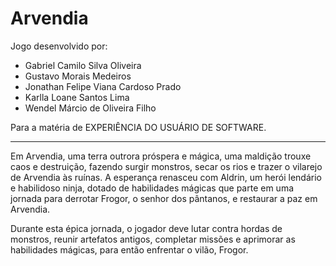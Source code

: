 # Arvendia

Jogo desenvolvido por:
 - Gabriel Camilo Silva Oliveira
 - Gustavo Morais Medeiros
 - Jonathan Felipe Viana Cardoso Prado
 - Karlla Loane Santos Lima
 - Wendel Márcio de Oliveira Filho

Para a matéria de EXPERIÊNCIA DO USUÁRIO DE SOFTWARE.

---

Em Arvendia, uma terra outrora próspera e mágica, uma maldição trouxe caos e destruição, fazendo surgir monstros, secar os rios e trazer o vilarejo de Arvendia às ruínas. A esperança renasceu com Aldrin, um herói lendário e habilidoso ninja, dotado de habilidades mágicas que parte em uma jornada para derrotar Frogor, o senhor dos pântanos, e restaurar a paz em Arvendia.

Durante esta épica jornada, o jogador deve lutar contra hordas de monstros, reunir artefatos antigos, completar missões e aprimorar as habilidades mágicas, para então enfrentar o vilão, Frogor.
